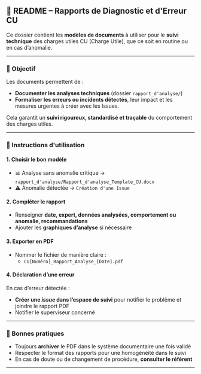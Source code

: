 ## 📁 README – Rapports de Diagnostic et d'Erreur CU

Ce dossier contient les **modèles de documents** à utiliser pour le **suivi technique** des charges utiles CU (Charge Utile), que ce soit en routine ou en cas d’anomalie.

---

### 📌 Objectif

Les documents permettent de :
- **Documenter les analyses techniques** (dossier `rapport_d'analyse/`)
- **Formaliser les erreurs ou incidents détectés**, leur impact et les mesures urgentes à créer avec les Issues.

Cela garantit un **suivi rigoureux, standardisé et traçable** du comportement des charges utiles.

---

### 📝 Instructions d'utilisation

#### 1. Choisir le bon modèle
- 📊 Analyse sans anomalie critique → `rapport_d'analyse/Rapport_d'analyse_Template_CU.docx`
- ⚠️ Anomalie détectée → `Création d'une Issue`

#### 2. Compléter le rapport
- Renseigner **date, expert, données analysées, comportement ou anomalie, recommandations**
- Ajouter les **graphiques d’analyse** si nécessaire

#### 3. Exporter en PDF
- Nommer le fichier de manière claire :
  - `CU[Numéro]_Rapport_Analyse_[Date].pdf`

#### 4. Déclaration d’une erreur
En cas d’erreur détectée :
- **Créer une *issue* dans l’espace de suivi** pour notifier le problème et joindre le rapport PDF
- Notifier le superviseur concerné

---

### 📣 Bonnes pratiques

- Toujours **archiver** le PDF dans le système documentaire une fois validé
- Respecter le format des rapports pour une homogénéité dans le suivi
- En cas de doute ou de changement de procédure, **consulter le référent**

---

